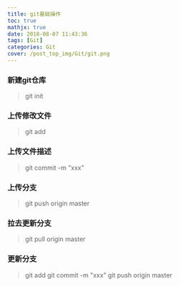 ```yaml
---
title: git基础操作
toc: true
mathjx: true
date: 2018-08-07 11:43:36
tags: [Git]
categories: Git
cover: /post_top_img/Git/git.png
---
```


### 新建git仓库
> git init

### 上传修改文件
> git add

### 上传文件描述
> git commit -m "xxx"

### 上传分支
> git push origin master

### 拉去更新分支
> git pull origin master

### 更新分支
>git add
>git commit -m "xxx"
>git push origin master